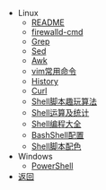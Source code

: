 * Linux
  * [README](/person/Shell/)
  * [firewalld-cmd](/person/Shell/防火墙)
  * [Grep](/person/Shell/Grep)
  * [Sed](/person/Shell/Sed)
  * [Awk](/person/Shell/Awk)
  * [vim常用命令](/person/Shell/vim常用命令)
  * [History](/person/Shell/History)
  * [Curl](/person/Shell/Curl)
  * [Shell脚本趣玩算法](/person/Shell/Shell脚本趣玩算法)
  * [Shell运算及统计](/person/Shell/Shell运算及统计)
  * [Shell编程大全](/person/Shell/Shell编程大全)
  * [BashShell配置](/person/Shell/BashShell配置)
  * [Shell脚本配色](/person/Shell/Shell脚本配色)
* Windows
  * [PowerShell](/person/Shell/PowerShell)
* [返回](/person/)